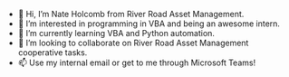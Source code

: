 - 👋 Hi, I’m Nate Holcomb from River Road Asset Management.
- 👀 I’m interested in programming in VBA and being an awesome intern.
- 🌱 I’m currently learning VBA and Python automation.
- 💞️ I’m looking to collaborate on River Road Asset Management cooperative tasks.
- 📫 Use my internal email or get to me through Microsoft Teams!

<!---
nholcomb-rram/nholcomb-rram is a ✨ special ✨ repository because its `README.md` (this file) appears on your GitHub profile.
You can click the Preview link to take a look at your changes.
--->
